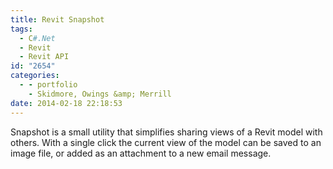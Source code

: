 ```yaml
---
title: Revit Snapshot
tags:
  - C#.Net
  - Revit
  - Revit API
id: "2654"
categories:
  - - portfolio
    - Skidmore, Owings &amp; Merrill
date: 2014-02-18 22:18:53
---
```


Snapshot is a small utility that simplifies sharing views of a Revit model with others. With a single click the current view of the model can be saved to an image file, or added as an attachment to a new email message.
